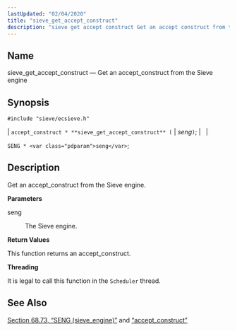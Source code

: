 ```yaml
---
lastUpdated: "02/04/2020"
title: "sieve_get_accept_construct"
description: "sieve get accept construct Get an accept construct from the Sieve engine accept construct sieve get accept construct seng SENG seng Get an accept construct from the Sieve engine seng The Sieve engine This function returns an accept construct It is legal to call this function in the Scheduler thread..."
---
```


<a name="apis.sieve_get_accept_construct"></a> 
## Name

sieve_get_accept_construct — Get an accept_construct from the Sieve engine

## Synopsis

`#include "sieve/ecsieve.h"`

| `accept_construct * **sieve_get_accept_construct** (` | <var class="pdparam">seng</var>`)`; |   |

`SENG * <var class="pdparam">seng</var>`;<a name="idp59973392"></a> 
## Description

Get an accept_construct from the Sieve engine.

**<a name="idp59974624"></a> Parameters**

<dl class="variablelist">

<dt>seng</dt>

<dd>

The Sieve engine.

</dd>

</dl>

**<a name="idp59977360"></a> Return Values**

This function returns an accept_construct.

**<a name="idp59978288"></a> Threading**

It is legal to call this function in the `Scheduler` thread.

<a name="idp59980144"></a> 
## See Also

[Section 68.73, “SENG (sieve_engine)”](structs.seng "68.73. SENG (sieve_engine)") and [“accept_construct”](/momentum/3/3-api/structs-accept-construct)